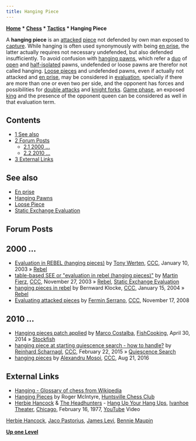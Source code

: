 ```yaml
---
title: Hanging Piece
---
```

**[Home](Home "Home") * [Chess](Chess "Chess") * [Tactics](Tactics "Tactics") * Hanging Piece**

A **hanging piece** is an [attacked](Attacks "Attacks") [piece](Pieces "Pieces") not defended by own man exposed to [capture](Captures "Captures"). While hanging is often used synonymously with being [en prise](En_prise "En prise"), the latter actually requires not necessary undefended, but also defended insufficiently. To avoid confusion with [hanging pawns](Hanging_Pawns "Hanging Pawns"), which refer a [duo](</Duo_Trio_Quart_(Bitboards)> "Duo Trio Quart (Bitboards)") of [open](</Open_Pawns_(Bitboards)> "Open Pawns (Bitboards)") and [half-isolated](</Isolated_Pawns_(Bitboards)#IsolanisSetWise> "Isolated Pawns (Bitboards)") pawns, undefended or loose pawns are therefor not called hanging. [Loose pieces](Loose_Piece "Loose Piece") and undefended pawns, even if actually not attacked and [en prise](En_prise "En prise"), may be considered in [evaluation](Evaluation "Evaluation"), specially if there are more than one or even two per side, and the opponent has forces and possibilities for [double attacks](Double_Attack "Double Attack") and [knight forks](Knight_Pattern#KnightForks "Knight Pattern"). [Game phase](Game_Phases "Game Phases"), an exposed [king](King "King") and the presence of the opponent queen can be considered as well in that evaluation term.

## Contents

- [1 See also](#see-also)
- [2 Forum Posts](#forum-posts)
  - [2.1 2000 ...](#2000-...)
  - [2.2 2010 ...](#2010-...)
- [3 External Links](#external-links)

## See also

- [En prise](En_prise "En prise")
- [Hanging Pawns](Hanging_Pawns "Hanging Pawns")
- [Loose Piece](Loose_Piece "Loose Piece")
- [Static Exchange Evaluation](Static_Exchange_Evaluation "Static Exchange Evaluation")

## Forum Posts

## 2000 ...

- [Evaluation in REBEL (hanging pieces)](https://www.stmintz.com/ccc/index.php?id=276303) by [Tony Werten](Tony_van_Roon-Werten "Tony van Roon-Werten"), [CCC](CCC "CCC"), January 10, 2003 » [Rebel](Rebel "Rebel")
- [table-based SEE or "evaluation in rebel (hanging pieces)"](https://www.stmintz.com/ccc/index.php?id=330947) by [Martin Fierz](Martin_Fierz "Martin Fierz"), [CCC](CCC "CCC"), November 27, 2003 » [Rebel](Rebel "Rebel"), [Static Exchange Evaluation](Static_Exchange_Evaluation "Static Exchange Evaluation")
- [hanging pieces in rebel](https://www.stmintz.com/ccc/index.php?id=342605) by Bernward Klocke, [CCC](CCC "CCC"), January 15, 2004 » [Rebel](Rebel "Rebel")
- [Evaluating attacked pieces](http://www.talkchess.com/forum3/viewtopic.php?f=7&t=24933) by [Fermin Serrano](Fermin_Serrano "Fermin Serrano"), [CCC](CCC "CCC"), November 17, 2008

## 2010 ...

- [Hanging pieces patch applied](https://groups.google.com/d/msg/fishcooking/ViyAoTA8i4Q/068rdLB9kTgJ) by [Marco Costalba](Marco_Costalba "Marco Costalba"), [FishCooking](Computer_Chess_Forums "Computer Chess Forums"), April 30, 2014 » [Stockfish](Stockfish "Stockfish")
- [hanging piece at starting quiescence search - how to handle?](http://www.talkchess.com/forum/viewtopic.php?t=55427) by [Reinhard Scharnagl](Reinhard_Scharnagl "Reinhard Scharnagl"), [CCC](CCC "CCC"), February 22, 2015 » [Quiescence Search](Quiescence_Search "Quiescence Search")
- [hanging pieces](http://www.talkchess.com/forum/viewtopic.php?t=61185) by [Alexandru Mosoi](Alexandru_Mosoi "Alexandru Mosoi"), [CCC](CCC "CCC"), Aug 21, 2016

## External Links

- [Hanging - Glossary of chess from Wikipedia](https://en.wikipedia.org/wiki/Glossary_of_chess#H)
- [Hanging Pieces](http://www.logicalchess.com/hcc/scholastics/tutorials/hanging.html) by Roger McIntyre, [Huntsville Chess Club](http://www.logicalchess.com/hcc/index.html)
- [Herbie Hancock](Category:Herbie_Hancock "Category:Herbie Hancock") & [The Headhunters](Category:The_Headhunters "Category:The Headhunters") - [Hang Up Your Hang Ups](https://en.wikipedia.org/wiki/VSOP_%28album%29), [Ivanhoe Theater](http://www.chicagoreader.com/chicago/so-long-ivanhoe-sweet-charity-back-to-basics/Content?oid=902822), [Chicago](https://en.wikipedia.org/wiki/Chicago), February 16, 1977, [YouTube](https://en.wikipedia.org/wiki/YouTube) Video

[Herbie Hancock](Category:Herbie_Hancock "Category:Herbie Hancock"), [Jaco Pastorius](Category:Jaco_Pastorius "Category:Jaco Pastorius"), [James Levi](https://de.wikipedia.org/wiki/James_Levi), [Bennie Maupin](Category:Bennie_Maupin "Category:Bennie Maupin")

**[Up one Level](Tactics "Tactics")**

